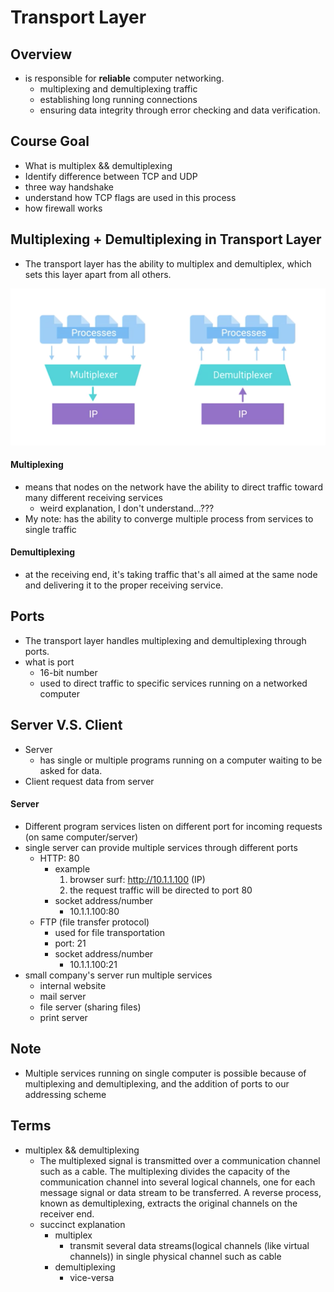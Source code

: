 # Transport Layer

## Overview
* is responsible for **reliable** computer networking.
  * multiplexing and demultiplexing traffic
  * establishing long running connections
  * ensuring data integrity through error checking and data verification.


## Course Goal
* What is multiplex && demultiplexing
* Identify difference between TCP and UDP
* three way handshake
* understand how TCP flags are used in this process
* how firewall works



## Multiplexing + Demultiplexing in Transport Layer
* The transport layer has the ability to multiplex and demultiplex, which sets this layer apart from all others.

<img src="./assets/multiplexing_demultiplexing.png">


#### Multiplexing
* means that nodes on the network have the ability to direct traffic toward many different receiving services
  * weird explanation, I don't understand...???
* My note: has the ability to converge multiple process from services to single traffic

#### Demultiplexing
* at the receiving end, it's taking traffic that's all aimed at the same node and delivering it to the proper receiving service.


## Ports
* The transport layer handles multiplexing and demultiplexing through ports.
* what is port
  * 16-bit number
  *  used to direct traffic to specific services running on a networked computer

## Server V.S. Client
* Server
  * has single or multiple programs running on a computer waiting to be asked for data.
* Client request data from server

#### Server
* Different program services listen on different port for incoming requests (on same computer/server)
* single server can provide multiple services through different ports
  * HTTP: 80
    * example
      1. browser surf: http://10.1.1.100 (IP)
      2. the request traffic will be directed to port 80
    * socket address/number
      * 10.1.1.100:80
  * FTP (file transfer protocol)
    * used for file transportation
    * port: 21
    * socket address/number
      * 10.1.1.100:21
* small company's server run multiple services
  * internal website
  * mail server
  * file server (sharing files)
  * print server

## Note
* Multiple services running on single computer is possible because of multiplexing and demultiplexing, and the addition of ports to our addressing scheme



## Terms
* multiplex && demultiplexing
  * The multiplexed signal is transmitted over a communication channel such as a cable. The multiplexing divides the capacity of the communication channel into several logical channels, one for each message signal or data stream to be transferred. A reverse process, known as demultiplexing, extracts the original channels on the receiver end.
  * succinct explanation
    * multiplex
      * transmit several data streams(logical channels (like virtual channels)) in single physical channel such as cable
    * demultiplexing
      * vice-versa
